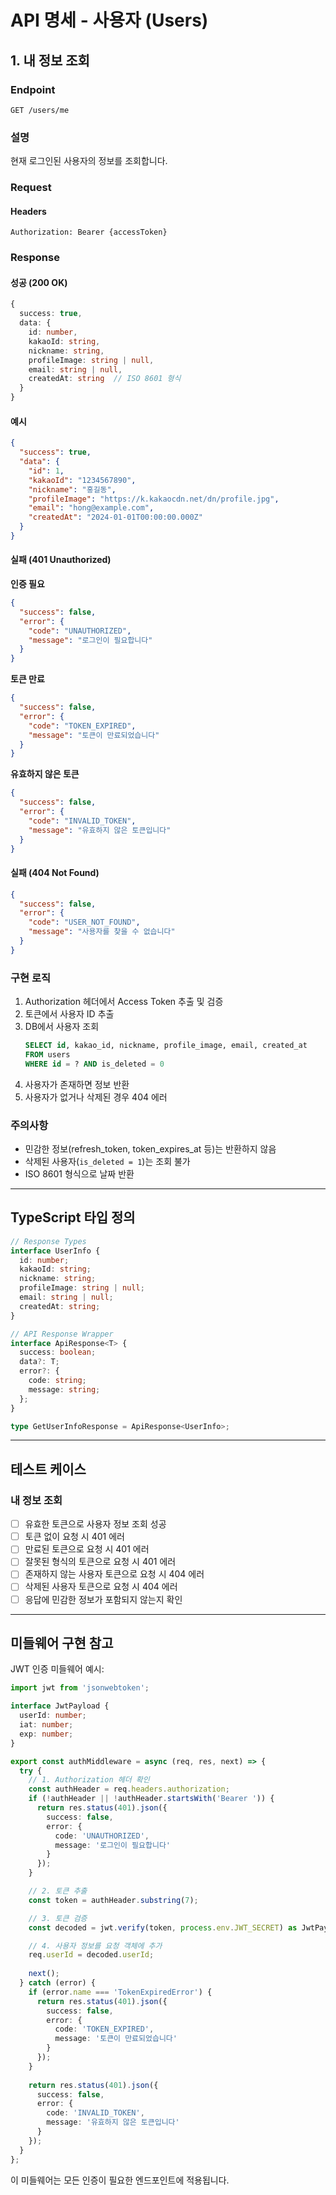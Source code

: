 # API 명세 - 사용자 (Users)

## 1. 내 정보 조회

### Endpoint
```
GET /users/me
```

### 설명
현재 로그인된 사용자의 정보를 조회합니다.

### Request

#### Headers
```
Authorization: Bearer {accessToken}
```

### Response

#### 성공 (200 OK)
```typescript
{
  success: true,
  data: {
    id: number,
    kakaoId: string,
    nickname: string,
    profileImage: string | null,
    email: string | null,
    createdAt: string  // ISO 8601 형식
  }
}
```

#### 예시
```json
{
  "success": true,
  "data": {
    "id": 1,
    "kakaoId": "1234567890",
    "nickname": "홍길동",
    "profileImage": "https://k.kakaocdn.net/dn/profile.jpg",
    "email": "hong@example.com",
    "createdAt": "2024-01-01T00:00:00.000Z"
  }
}
```

#### 실패 (401 Unauthorized)

**인증 필요**
```json
{
  "success": false,
  "error": {
    "code": "UNAUTHORIZED",
    "message": "로그인이 필요합니다"
  }
}
```

**토큰 만료**
```json
{
  "success": false,
  "error": {
    "code": "TOKEN_EXPIRED",
    "message": "토큰이 만료되었습니다"
  }
}
```

**유효하지 않은 토큰**
```json
{
  "success": false,
  "error": {
    "code": "INVALID_TOKEN",
    "message": "유효하지 않은 토큰입니다"
  }
}
```

#### 실패 (404 Not Found)
```json
{
  "success": false,
  "error": {
    "code": "USER_NOT_FOUND",
    "message": "사용자를 찾을 수 없습니다"
  }
}
```

### 구현 로직

1. Authorization 헤더에서 Access Token 추출 및 검증
2. 토큰에서 사용자 ID 추출
3. DB에서 사용자 조회
   ```sql
   SELECT id, kakao_id, nickname, profile_image, email, created_at
   FROM users
   WHERE id = ? AND is_deleted = 0
   ```
4. 사용자가 존재하면 정보 반환
5. 사용자가 없거나 삭제된 경우 404 에러

### 주의사항
- 민감한 정보(refresh_token, token_expires_at 등)는 반환하지 않음
- 삭제된 사용자(`is_deleted = 1`)는 조회 불가
- ISO 8601 형식으로 날짜 반환

---

## TypeScript 타입 정의

```typescript
// Response Types
interface UserInfo {
  id: number;
  kakaoId: string;
  nickname: string;
  profileImage: string | null;
  email: string | null;
  createdAt: string;
}

// API Response Wrapper
interface ApiResponse<T> {
  success: boolean;
  data?: T;
  error?: {
    code: string;
    message: string;
  };
}

type GetUserInfoResponse = ApiResponse<UserInfo>;
```

---

## 테스트 케이스

### 내 정보 조회
- [ ] 유효한 토큰으로 사용자 정보 조회 성공
- [ ] 토큰 없이 요청 시 401 에러
- [ ] 만료된 토큰으로 요청 시 401 에러
- [ ] 잘못된 형식의 토큰으로 요청 시 401 에러
- [ ] 존재하지 않는 사용자 토큰으로 요청 시 404 에러
- [ ] 삭제된 사용자 토큰으로 요청 시 404 에러
- [ ] 응답에 민감한 정보가 포함되지 않는지 확인

---

## 미들웨어 구현 참고

JWT 인증 미들웨어 예시:

```typescript
import jwt from 'jsonwebtoken';

interface JwtPayload {
  userId: number;
  iat: number;
  exp: number;
}

export const authMiddleware = async (req, res, next) => {
  try {
    // 1. Authorization 헤더 확인
    const authHeader = req.headers.authorization;
    if (!authHeader || !authHeader.startsWith('Bearer ')) {
      return res.status(401).json({
        success: false,
        error: {
          code: 'UNAUTHORIZED',
          message: '로그인이 필요합니다'
        }
      });
    }

    // 2. 토큰 추출
    const token = authHeader.substring(7);

    // 3. 토큰 검증
    const decoded = jwt.verify(token, process.env.JWT_SECRET) as JwtPayload;

    // 4. 사용자 정보를 요청 객체에 추가
    req.userId = decoded.userId;
    
    next();
  } catch (error) {
    if (error.name === 'TokenExpiredError') {
      return res.status(401).json({
        success: false,
        error: {
          code: 'TOKEN_EXPIRED',
          message: '토큰이 만료되었습니다'
        }
      });
    }
    
    return res.status(401).json({
      success: false,
      error: {
        code: 'INVALID_TOKEN',
        message: '유효하지 않은 토큰입니다'
      }
    });
  }
};
```

이 미들웨어는 모든 인증이 필요한 엔드포인트에 적용됩니다.
